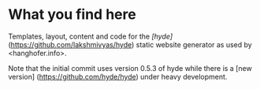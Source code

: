 What you find here
==================

Templates, layout, content and code for the *[hyde]*
(https://github.com/lakshmivyas/hyde) static website generator
as used by <hanghofer.info>.

Note that the initial commit uses version 0.5.3 of hyde
while there is a [new version] (https://github.com/hyde/hyde) under
heavy development.